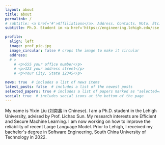 ```yaml
---
layout: about
title: about
permalink: /
# subtitle: <a href='#'>Affiliations</a>. Address. Contacts. Moto. Etc.
subtitle: Ph.D. Student in <a href='https://engineering.lehigh.edu/cse'>Lehigh University</a>. 

profile:
  align: left
  image: prof_pic.jpg
  image_circular: false # crops the image to make it circular
  address: 
  # >
    # <p>555 your office number</p>
    # <p>123 your address street</p>
    # <p>Your City, State 12345</p>

news: true  # includes a list of news items
latest_posts: false  # includes a list of the newest posts
selected_papers: true # includes a list of papers marked as "selected={true}"
social: true  # includes social icons at the bottom of the page
---
```


<!-- Write your biography here. Tell the world about yourself. Link to your favorite [subreddit](http://reddit.com). You can put a picture in, too. The code is already in, just name your picture `prof_pic.jpg` and put it in the `img/` folder.

Put your address / P.O. box / other info right below your picture. You can also disable any these elements by editing `profile` property of the YAML header of your `_pages/about.md`. Edit `_bibliography/papers.bib` and Jekyll will render your [publications page](/al-folio/publications/) automatically.

Link to your social media connections, too. This theme is set up to use [Font Awesome icons](http://fortawesome.github.io/Font-Awesome/) and [Academicons](https://jpswalsh.github.io/academicons/), like the ones below. Add your Facebook, Twitter, LinkedIn, Google Scholar, or just disable all of them. -->

My name is Yixin Liu (刘奕鑫 in Chinese). I am a Ph.D. student in the Lehigh University, advised by Prof. Lichao Sun. My research interests are Efficient and Secure Machine Learning. I am now working on how to improve the reliability of recent Large Language Model. Prior to Lehigh, I received my bachelor's degree in Software Engineering, South China University of Technology in 2022.

